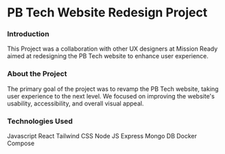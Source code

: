 <h1>PB Tech Website Redesign Project</h1>

<h3>Introduction</h3>

This Project was a collaboration with other UX designers at Mission Ready aimed at redesigning the PB Tech website to enhance user experience.

<h3>About the Project</h3>

The primary goal of the project was to revamp the PB Tech website, taking user experience to the next level. We focused on improving the website's usability, accessibility, and overall visual appeal.

<h3>Technologies Used</h3>

Javascript
React
Tailwind CSS
Node JS 
Express
Mongo DB
Docker Compose

